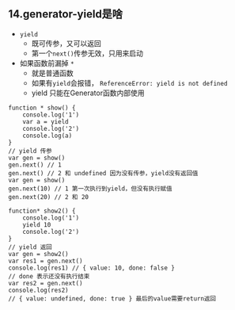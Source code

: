 ## 14.generator-yield是啥

- `yield`
  - 既可传参，又可以返回
  - 第一个`next()`传参无效，只用来启动
- 如果函数前漏掉 `*`
  - 就是普通函数
  - 如果有`yield`会报错， `ReferenceError: yield is not defined`
  - yield 只能在Generator函数内部使用

```
function * show() {
    console.log('1')
    var a = yield
    console.log('2')
    console.log(a)
}
// yield 传参
var gen = show()
gen.next() // 1
gen.next() // 2 和 undefined 因为没有传参，yield没有返回值
var gen = show()
gen.next(10) // 1 第一次执行到yield，但没有执行赋值
gen.next(20) // 2 和 20

function* show2() {
    console.log('1')
    yield 10
    console.log('2')
}
// yield 返回
var gen = show2()
var res1 = gen.next()
console.log(res1) // { value: 10, done: false } 
// done 表示还没有执行结束
var res2 = gen.next()
console.log(res2)
// { value: undefined, done: true } 最后的value需要return返回
```